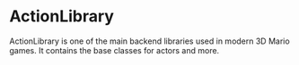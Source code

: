 # ActionLibrary
ActionLibrary is one of the main backend libraries used in modern 3D Mario games. It contains the base classes for actors and more.